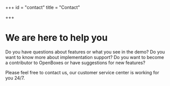 +++
id = "contact"
title = "Contact"

+++
# We are here to help you

Do you have questions about features or what you see in the demo? Do you want to know more about implementation support? Do you want to become a contributor to OpenBoxes or have suggestions for new features?

Please feel free to contact us, our customer service center is working for you 24/7.